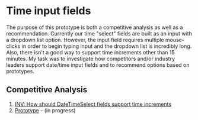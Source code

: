 # Time input fields
The purpose of this prototype is both a competitive analysis as well as a recommendation. Currently our time "select" fields are built as an input with a dropdown list option. However, the input field requires multiple mouse-clicks in order to begin typing input and the dropdown list is incredibly long. Also, there isn't a good way to support time increments other than 15 minutes.
My task was to investigate how competitors and/or industry leaders support date/time input fields and to recommend options based on prototypes.

## Competitive Analysis
1. [INV: How should DateTimeSelect fields support time increments](https://github.com/joshharrison626/prototypes/blob/main/Time%20input%20fields/INV_%20How%20should%20DateTimeSelect%20support%20time%20increments.docx)
2. [Prototype]() - (in progress)
